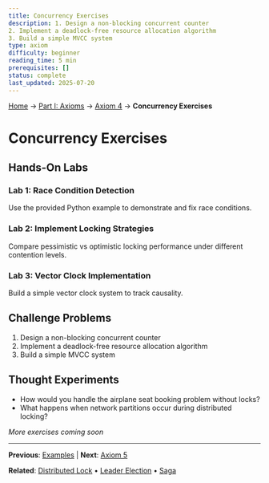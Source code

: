 ```yaml
---
title: Concurrency Exercises
description: 1. Design a non-blocking concurrent counter
2. Implement a deadlock-free resource allocation algorithm
3. Build a simple MVCC system
type: axiom
difficulty: beginner
reading_time: 5 min
prerequisites: []
status: complete
last_updated: 2025-07-20
---
```


<!-- Navigation -->
[Home](/) → [Part I: Axioms](/part1-axioms/) → [Axiom 4](/part1-axioms/axiom4-concurrency/) → **Concurrency Exercises**


# Concurrency Exercises

## Hands-On Labs

### Lab 1: Race Condition Detection
Use the provided Python example to demonstrate and fix race conditions.

### Lab 2: Implement Locking Strategies
Compare pessimistic vs optimistic locking performance under different contention levels.

### Lab 3: Vector Clock Implementation
Build a simple vector clock system to track causality.

## Challenge Problems

1. Design a non-blocking concurrent counter
2. Implement a deadlock-free resource allocation algorithm
3. Build a simple MVCC system

## Thought Experiments

- How would you handle the airplane seat booking problem without locks?
- What happens when network partitions occur during distributed locking?

*More exercises coming soon*

---

**Previous**: [Examples](examples.md) | **Next**: [Axiom 5](../axiom5-*)

**Related**: [Distributed Lock](/patterns/distributed-lock/) • [Leader Election](/patterns/leader-election/) • [Saga](/patterns/saga/)

